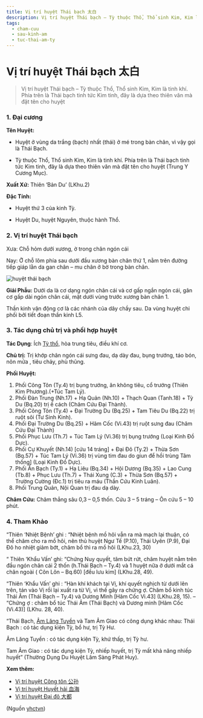 ```yaml
---
title: Vị trí huyệt Thái bạch 太白
description: Vị trí huyệt Thái bạch – Tỳ thuộc Thổ, Thổ sinh Kim, Kim là tinh khí. Phía trên là Thái bạch tinh tức Kim tinh, đây là dựa theo thiên văn mà đặt tên cho huyệt
tags:
  - cham-cuu
  - sau-kinh-am
  - tuc-thai-am-ty
---
```


# Vị trí huyệt Thái bạch 太白 

> Vị trí huyệt Thái bạch – Tỳ thuộc Thổ, Thổ sinh Kim, Kim là tinh khí. Phía trên là Thái bạch tinh tức Kim tinh, đây là dựa theo thiên văn mà đặt tên cho huyệt

### 1. Đại cương

**Tên Huyệt:**

+ Huyệt ở vùng da trắng (bạch) nhất (thái) ở mé trong bàn chân, vì vậy gọi là Thái Bạch.

+ Tỳ thuộc Thổ, Thổ sinh Kim, Kim là tinh khí. Phía trên là Thái bạch tinh tức Kim tinh, đây là dựa theo thiên văn mà đặt tên cho huyệt (Trung Y Cương Mục).

**Xuất Xứ:** Thiên ‘Bản Du’ (LKhu.2)

**Đặc Tính:**

+ Huyệt thứ 3 của kinh Tỳ.

+ Huyệt Du, huyệt Nguyên, thuộc hành Thổ.

### 2. Vị trí huyệt Thái bạch

Xưa: Chỗ hỏm dưới xương, ờ trong chân ngón cái

Nay: Ở chỗ lõm phía sau dưới đầu xương bàn chân thứ 1, nằm trên đường tiếp giáp lằn da gan chân – mu chân ở bờ trong bàn chân.

![huyệt thái bạch](/imgs/yhctvn/huyet-thai-bach-300x179.jpg)

**Giải Phẫu:** Dưới da là cơ dạng ngón chân cái và cơ gấp ngắn ngón cái, gân cơ gấp dài ngón chân cái, mặt dưới vùng trước xương bàn chân 1.

Thần kinh vận động cơ là các nhánh của dây chầy sau. Da vùng huyệt chi phối bởi tiết đoạn thần kinh L5.

### 3. Tác dụng chủ trị và phối hợp huyệt

**Tác Dụng**: Ích [Tỳ thổ,](/yhctvn/kinh-tuc-thai-am-ty) hòa trung tiêu, điều khí cơ.

**Chủ trị:** Trị khớp chân ngón cái sưng đau, dạ dày đau, bụng trướng, táo bón, nôn mửa , tiêu chảy, phù thũng.

**Phối Huyệt:**

1. Phối Công Tôn (Ty.4) trị bụng trướng, ăn không tiêu, cổ trướng (Thiên Kim Phương).(+Túc Tam Lý).
2. Phối Đàn Trung (Nh.17) + Hạ Quản (Nh.10) + Thạch Quan (Tanh.18) + Tỳ Du (Bq.20) trị ế cách (Châm Cứu Đại Thành).
3. Phối Công Tôn (Ty.4) + Đại Trường Du (Bq.25) + Tam Tiêu Du (Bq.22) trị ruột sôi (Tư Sinh Kinh).
4. Phối Đại Trường Du (Bq.25) + Hãm Cốc (Vi.43) trị ruột sưng đau (Châm Cứu Đại Thành)
5. Phối Phục Lưu (Th.7) + Túc Tam Lý (Vi.36) trị bụng trướng (Loại Kinh Đồ Dực).
6. Phối Cự Khuyết (Nh.14) [cứu 14 tráng] + Đại Đô (Ty.2) + Thừa Sơn (Bq.57) + Túc Tam Lý (Vi.36) trị vùng tim đau do giun để hồi trùng Tâm thống] (Loại Kinh Đồ Dực).
7. Phối Ẩn Bạch (Ty.1) + Hạ Liêu (Bq.34) + Hội Dương (Bq.35) + Lao Cung (Tb.8) + Phục Lưu (Th.7) + Thái Xung (C.3) + Thừa Sơn (Bq.57) + Trường Cường (Đc.1) trị tiêu ra máu (Thần Cứu Kinh Luân).
8. Phối Trung Quản, Nội Quan trị đau dạ dày.

**Châm Cứu:** Châm thẳng sâu 0,3 – 0,5 thốn. Cứu 3 – 5 tráng – Ôn cứu 5 – 10 phút.

### 4. Tham Khảo

“Thiên ‘Nhiệt Bệnh’ ghi : “Nhiệt bệnh mồ hôi vẫn ra mà mạch lại thuận, có thể châm cho ra mồ hôi, nên thủ huyệt Ngư Tế (P.10), Thái Uyên (P.9), Đại Đô ho nhiệt giảm bớt, châm bổ thì ra mồ hôi (LKhu.23, 30)

“ Thiên ‘Khẩu Vấn’ ghi: “Chứng Nuy quyết, tâm bứt rứt, châm huyệt nằm trên đầu ngón chân cái 2 thốn (h.Thái Bạch – Ty.4) và 1 huyệt nữa ở dưới mắt cá chân ngoài ( Côn Lôn – Bq.60) [đều lưu kim] (LKhu.28, 49).

“Thiên ‘Khẩu Vấn’ ghi : “Hàn khí khách tại Vị, khí quyết nghịch từ dưới lên trên, tán vào Vị rồi lại xuất ra từ Vị, vì thế gây ra chứng ợ. Châm bổ kinh túc Thái Âm (Thái Bạch – Ty.4) và Dương Minh [Hãm Cốc Vi.43] (LKhu.28, 15). – “Chứng ợ : châm bổ túc Thái Âm (Thái Bạch) và Dương minh [Hãm Cốc (Vi.43)] (LKhu. 28, 40).

“Thái Bạch, [Âm Lăng Tuyền](/yhctvn/vi-tri-huyet-am-lang-tuyen-%e9%98%b4%e9%99%b5%e6%b3%89) và Tam Âm Giao có công dụng khác nhau: Thái Bạch : có tác dụng kiện Tỳ, bổ hư, trị Tỳ Hư.

Âm Lăng Tuyền : có tác dụng kiện Tỳ, khứ thấp, trị Tỳ hư.

Tam Âm Giao : có tác dụng kiện Tỳ, nhiếp huyết, trị Tỳ mất khả năng nhiếp huyết” (Thường Dụng Du Huyệt Lâm Sàng Phát Huy).

**Xem thêm:**

* [Vị trí huyệt Công tôn 公孙](/yhctvn/vi-tri-huyet-cong-ton-%e5%85%ac%e5%ad%99)
* [Vị trí huyệt Huyết hải 血海](/yhctvn/vi-tri-huyet-huyet-hai-%e8%a1%80%e6%b5%b7)
* [Vị trí huyệt Đại đô 大都](/yhctvn/vi-tri-huyet-dai-do-%e5%a4%a7%e9%83%bd)

(Nguồn <a href="https://yhctvn.com/vi-tri-huyet-thai-bach-太白/" target="_blank">yhctvn</a>)
